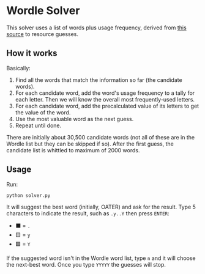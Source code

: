 # Wordle Solver

This solver uses a list of words plus usage frequency, derived from [this source](http://www.kilgarriff.co.uk/bnc-readme.html) to resource guesses.

## How it works

Basically:

1. Find all the words that match the information so far (the candidate words).
2. For each candidate word, add the word's usage frequency to a tally for each letter. Then we will know the overall most frequently-used letters.
3. For each candidate word, add the precalculated value of its letters to get the value of the word.
4. Use the most valuable word as the next guess.
5. Repeat until done.

There are initially about 30,500 candidate words (not all of these are in the Wordle list but they can be skipped if so). After the first guess, the candidate list is whittled to maximum of 2000 words.

## Usage

Run:
```{bash}
python solver.py
```

It will suggest the best word (initially, OATER) and ask for the result. Type 5 characters to indicate the result, such as `.y..Y` then press `ENTER`:

* ⬛ = `.`
* 🟨 = `y`
* 🟩 = `Y`

If the suggested word isn't in the Wordle word list, type `n` and it will choose the next-best word. Once you type `YYYYY` the guesses will stop.
